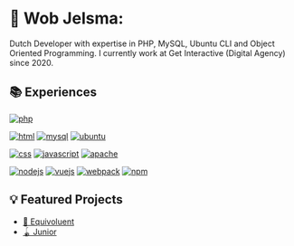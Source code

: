 # 🤠 Wob Jelsma:
Dutch Developer with expertise in PHP, MySQL, Ubuntu CLI and Object Oriented Programming.
I currently work at Get Interactive (Digital Agency) since 2020.

## 📚 Experiences

[![php](https://img.shields.io/badge/php-PROFICIENT-777BB4?style=for-the-badge&logo=php&logoColor=white)](https://php.com/)

[![html](https://img.shields.io/badge/html5-COMPETENT-%23E34F26.svg?style=for-the-badge&logo=html5&logoColor=white)](https://nl.wikipedia.org/wiki/HTML5)
[![mysql](https://img.shields.io/badge/mysql-COMPETENT-3E6E93?style=for-the-badge&logo=mysql&logoColor=white)](https://mysql.com/)
[![ubuntu](https://img.shields.io/badge/ubuntu-COMPETENT-E95420?style=for-the-badge&logo=ubuntu&logoColor=white)](https://ubuntu.com/)


[![css](https://img.shields.io/badge/css3-novice-%231572B6.svg?style=for-the-badge&logo=css3&logoColor=white)](https://en.wikipedia.org/wiki/CSS)
[![javascript](https://img.shields.io/badge/javascript-NOVICE-F7DF1E?style=for-the-badge&logo=javascript&logoColor=white)](https://en.wikipedia.org/wiki/JavaScript)
[![apache](https://img.shields.io/badge/apache-NOVICE-D22129?style=for-the-badge&logo=apache&logoColor=white)](https://apache.org/)

[![nodejs](https://img.shields.io/badge/node.js-BEGINNER-6DA55F?style=for-the-badge&logo=node.js&logoColor=white)](https://nodejs.org/en/)
[![vuejs](https://img.shields.io/badge/vue.js-BEGINNER-4FC08D?style=for-the-badge&logo=vuedotjs&logoColor=white)](https://vuejs.org/)
[![webpack](https://img.shields.io/badge/webpack-BEGINNER-%238DD6F9.svg?style=for-the-badge&logo=webpack&logoColor=white)](https://webpack.js.org/)
[![npm](https://img.shields.io/badge/NPM-BEGINNER-CB0000?style=for-the-badge&logo=npm&logoColor=white)](https://www.npmjs.com/)

## 💡 Featured Projects
* [🐳 Equivoluent](https://github.com/wobedydob/equivoluent)
* [🪀 Junior](https://github.com/wobedydob/equivoluent)

